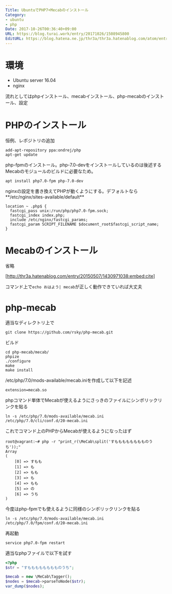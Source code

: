 ```yaml
---
Title: UbuntuでPHP7+Mecabのインストール
Category:
- ubuntu
- php
Date: 2017-10-26T00:36:40+09:00
URL: https://blog.turai.work/entry/20171026/1508945800
EditURL: https://blog.hatena.ne.jp/thr3a/thr3a.hatenablog.com/atom/entry/8599973812311337583
---
```


# 環境

- Ubuntu server 16.04
- nginx

流れとしてはphpインストール、mecabインストール、php-mecabのインストール、設定

#  PHPのインストール

恒例、レポジトリの追加

```
add-apt-repository ppa:ondrej/php
apt-get update
```

php-fpmのインストール。php-7.0-devをインストールしているのは後述するMecabのモジュールのビルドに必要なため。

```
apt install php7.0-fpm php-7.0-dev
```

nginxの設定を書き換えてPHPが動くようにする。デフォルトなら**/etc/nginx/sites-available/default**

```
location ~ .php$ {
  fastcgi_pass unix:/run/php/php7.0-fpm.sock;
  fastcgi_index index.php;
  include /etc/nginx/fastcgi_params;
  fastcgi_param SCRIPT_FILENAME $document_root$fastcgi_script_name;
}
```

# Mecabのインストール

省略

[http://thr3a.hatenablog.com/entry/20150507/1430971038:embed:cite]

コマンド上で`echo おはよう| mecab`が正しく動作できていれば大丈夫

# php-mecab

適当なディレクトリ上で

```
git clone https://github.com/rsky/php-mecab.git
```

ビルド

```
cd php-mecab/mecab/
phpize
./configure
make
make install
```

/etc/php/7.0/mods-available/mecab.iniを作成して以下を記述

```
extension=mecab.so
```

phpコマンド単体でMecabが使えるようにさっきのファイルにシンボリックリンクを貼る

```
ln -s /etc/php/7.0/mods-available/mecab.ini /etc/php/7.0/cli/conf.d/20-mecab.ini
```

これでコマンド上のPHPからMecabが使えるようになったはず

```
root@vagrant:~# php -r "print_r(\MeCab\split('すもももももももものうち'));"
Array
(
    [0] => すもも
    [1] => も
    [2] => もも
    [3] => も
    [4] => もも
    [5] => の
    [6] => うち
)
```

今度はphp-fpmでも使えるように同様のシンボリックリンクを貼る

```
ln -s /etc/php/7.0/mods-available/mecab.ini /etc/php/7.0/fpm/conf.d/20-mecab.ini
```

再起動

```
service php7.0-fpm restart
```

適当なphpファイルで以下を試す

```php
<?php
$str = "すもももももももものうち";

$mecab = new \MeCab\Tagger();
$nodes = $mecab->parseToNode($str);
var_dump($nodes);
```
